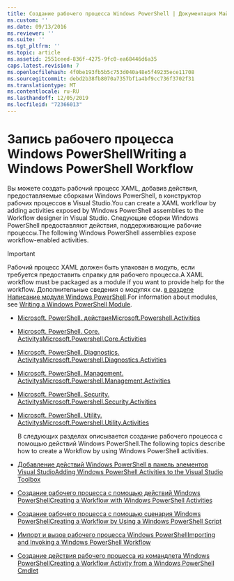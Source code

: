 ```yaml
---
title: Создание рабочего процесса Windows PowerShell | Документация Майкрософт
ms.custom: ''
ms.date: 09/13/2016
ms.reviewer: ''
ms.suite: ''
ms.tgt_pltfrm: ''
ms.topic: article
ms.assetid: 2551ceed-836f-4275-9fc0-ea68446d6a35
caps.latest.revision: 7
ms.openlocfilehash: 4f0be193fb5b5c753d040a48e5f49235ece11708
ms.sourcegitcommit: debd2b38fb8070a7357bf1a4bf9cc736f3702f31
ms.translationtype: MT
ms.contentlocale: ru-RU
ms.lasthandoff: 12/05/2019
ms.locfileid: "72366013"
---
```

# <a name="writing-a-windows-powershell-workflow"></a><span data-ttu-id="90778-102">Запись рабочего процесса Windows PowerShell</span><span class="sxs-lookup"><span data-stu-id="90778-102">Writing a Windows PowerShell Workflow</span></span>

<span data-ttu-id="90778-103">Вы можете создать рабочий процесс XAML, добавив действия, предоставляемые сборками Windows PowerShell, в конструктор рабочих процессов в Visual Studio.</span><span class="sxs-lookup"><span data-stu-id="90778-103">You can create a XAML workflow by adding activities exposed by Windows PowerShell assemblies to the Workflow designer in Visual Studio.</span></span> <span data-ttu-id="90778-104">Следующие сборки Windows PowerShell предоставляют действия, поддерживающие рабочие процессы.</span><span class="sxs-lookup"><span data-stu-id="90778-104">The following Windows PowerShell assemblies expose workflow-enabled activities.</span></span>

> [!IMPORTANT]
> <span data-ttu-id="90778-105">Рабочий процесс XAML должен быть упакован в модуль, если требуется предоставить справку для рабочего процесса.</span><span class="sxs-lookup"><span data-stu-id="90778-105">A XAML workflow must be packaged as a module if you want to provide help for the workflow.</span></span> <span data-ttu-id="90778-106">Дополнительные сведения о модулях см. [в разделе Написание модуля Windows PowerShell](../module/writing-a-windows-powershell-module.md).</span><span class="sxs-lookup"><span data-stu-id="90778-106">For information about modules, see [Writing a Windows PowerShell Module](../module/writing-a-windows-powershell-module.md).</span></span>

- [<span data-ttu-id="90778-107">Microsoft. PowerShell. действия</span><span class="sxs-lookup"><span data-stu-id="90778-107">Microsoft.Powershell.Activities</span></span>](/dotnet/api/Microsoft.PowerShell.Activities)

- [<span data-ttu-id="90778-108">Microsoft. PowerShell. Core. Activitys</span><span class="sxs-lookup"><span data-stu-id="90778-108">Microsoft.Powershell.Core.Activities</span></span>](/dotnet/api/Microsoft.PowerShell.Core.Activities)

- [<span data-ttu-id="90778-109">Microsoft. PowerShell. Diagnostics. Activitys</span><span class="sxs-lookup"><span data-stu-id="90778-109">Microsoft.Powershell.Diagnostics.Activities</span></span>](/dotnet/api/Microsoft.PowerShell.Diagnostics.Activities)

- [<span data-ttu-id="90778-110">Microsoft. PowerShell. Management. Activitys</span><span class="sxs-lookup"><span data-stu-id="90778-110">Microsoft.Powershell.Management.Activities</span></span>](/dotnet/api/Microsoft.PowerShell.Management.Activities)

- [<span data-ttu-id="90778-111">Microsoft. PowerShell. Security. Activitys</span><span class="sxs-lookup"><span data-stu-id="90778-111">Microsoft.Powershell.Security.Activities</span></span>](/dotnet/api/Microsoft.PowerShell.Security.Activities)

- [<span data-ttu-id="90778-112">Microsoft. PowerShell. Utility. Activitys</span><span class="sxs-lookup"><span data-stu-id="90778-112">Microsoft.Powershell.Utility.Activities</span></span>](/dotnet/api/Microsoft.PowerShell.Utility.Activities)

  <span data-ttu-id="90778-113">В следующих разделах описывается создание рабочего процесса с помощью действий Windows PowerShell.</span><span class="sxs-lookup"><span data-stu-id="90778-113">The following topics describe how to create a Workflow by using Windows PowerShell activities.</span></span>

- [<span data-ttu-id="90778-114">Добавление действий Windows PowerShell в панель элементов Visual Studio</span><span class="sxs-lookup"><span data-stu-id="90778-114">Adding Windows PowerShell Activities to the Visual Studio Toolbox</span></span>](./adding-windows-powershell-activities-to-the-visual-studio-toolbox.md)

- [<span data-ttu-id="90778-115">Создание рабочего процесса с помощью действий Windows PowerShell</span><span class="sxs-lookup"><span data-stu-id="90778-115">Creating a Workflow with Windows PowerShell Activities</span></span>](./creating-a-workflow-with-windows-powershell-activities.md)

- [<span data-ttu-id="90778-116">Создание рабочего процесса с помощью сценария Windows PowerShell</span><span class="sxs-lookup"><span data-stu-id="90778-116">Creating a Workflow by Using a Windows PowerShell Script</span></span>](./creating-a-workflow-by-using-a-windows-powershell-script.md)

- [<span data-ttu-id="90778-117">Импорт и вызов рабочего процесса Windows PowerShell</span><span class="sxs-lookup"><span data-stu-id="90778-117">Importing and Invoking a Windows PowerShell Workflow</span></span>](./importing-and-invoking-a-windows-powershell-workflow.md)

- [<span data-ttu-id="90778-118">Создание действия рабочего процесса из командлета Windows PowerShell</span><span class="sxs-lookup"><span data-stu-id="90778-118">Creating a Workflow Activity from a Windows PowerShell Cmdlet</span></span>](./creating-a-workflow-activity-from-a-windows-powershell-cmdlet.md)